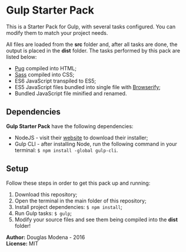Gulp Starter Pack
=================
This is a Starter Pack for Gulp, with several tasks configured. You can modify them to match your project needs.

All files are loaded from the **src** folder and, after all tasks are done, the output is placed in the **dist** folder. The tasks performed by this pack are listed below:

- [Pug](https://pugjs.org/) compiled into HTML;
- [Sass](http://sass-lang.com/) compiled into CSS;
- ES6 JavaScript transpiled to ES5;
- ES5 JavaScript files bundled into single file with [Browserify](http://browserify.org);
- Bundled JavaScript file minified and renamed.

Dependencies
------------
**Gulp Starter Pack** have the following dependencies:

- NodeJS - visit their [website](https://nodejs.org/en/) to download their installer;
- Gulp CLI - after installing Node, run the following command in your terminal: `$ npm install -global gulp-cli`.

Setup
-----
Follow these steps in order to get this pack up and running:

1. Download this repository;  
2. Open the terminal in the main folder of this repository;  
3. Install project dependencies: `$ npm install`;  
4. Run Gulp tasks: `$ gulp`;  
5. Modify your source files and see them being compiled into the **dist** folder!

**Author:** Douglas Modena - 2016  
**License:** MIT
